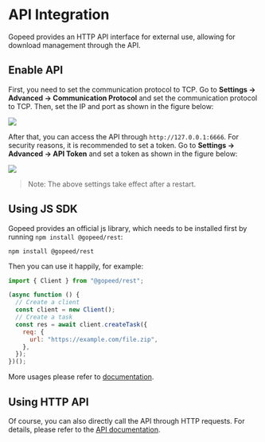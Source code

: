 # API Integration

Gopeed provides an HTTP API interface for external use, allowing for download management through the API.

## Enable API

First, you need to set the communication protocol to TCP. Go to **Settings -> Advanced -> Communication Protocol** and set the communication protocol to TCP. Then, set the IP and port as shown in the figure below:

![](/images/dev/set-port.png)

After that, you can access the API through `http://127.0.0.1:6666`. For security reasons, it is recommended to set a token. Go to **Settings -> Advanced -> API Token** and set a token as shown in the figure below:

![](/images/dev/set-token.png)

> Note: The above settings take effect after a restart.

## Using JS SDK

Gopeed provides an official js library, which needs to be installed first by running `npm install @gopeed/rest`:

```
npm install @gopeed/rest
```

Then you can use it happily, for example:

```js
import { Client } from "@gopeed/rest";

(async function () {
  // Create a client
  const client = new Client();
  // Create a task
  const res = await client.createTask({
    req: {
      url: "https://example.com/file.zip",
    },
  });
})();
```

More usages please refer to [documentation](https://docs.gopeed.com/site/reference/classes/_gopeed_rest.Client.html).

## Using HTTP API

Of course, you can also directly call the API through HTTP requests. For details, please refer to the [API documentation](https://docs.gopeed.com/site/openapi/index.html).
